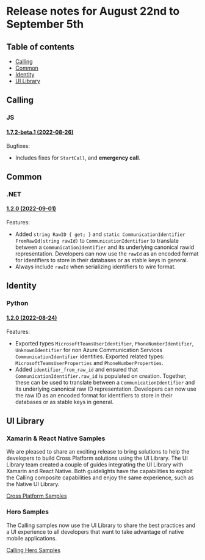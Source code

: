 # Release notes for August 22nd to September 5th

## Table of contents

* [Calling](#calling)
* [Common](#common)
* [Identity](#identity)
* [UI Library](#ui-library)

## Calling

### JS

#### [1.7.2-beta.1 (2022-08-26)](https://github.com/Azure/Communication/blob/master/releasenotes/acs-javascript-calling-library-release-notes.md#172-beta1-2022-08-26)
Bugfixes:
- Includes fixes for `StartCall`, and **emergency call**.

## Common

### .NET
#### [1.2.0 (2022-09-01)](https://github.com/Azure/azure-sdk-for-net/blob/main/sdk/communication/Azure.Communication.Common/CHANGELOG.md#120-2022-09-01)

Features:
- Added `string RawID { get; }` and `static CommunicationIdentifier FromRawId(string rawId)` to `CommunicationIdentifier` to translate between a `CommunicationIdentifier` and its underlying canonical rawId representation. Developers can now use the `rawId` as an encoded format for identifiers to store in their databases or as stable keys in general.
- Always include `rawId` when serializing identifiers to wire format.

## Identity

### Python
#### [1.2.0 (2022-08-24)](https://github.com/Azure/azure-sdk-for-python/blob/main/sdk/communication/azure-communication-identity/CHANGELOG.md#120-2022-08-24)

Features:
- Exported types `MicrosoftTeamsUserIdentifier`, `PhoneNumberIdentifier`, `UnknownIdentifier` for non Azure Communication Services `CommunicationIdentifier` identities. Exported related types: `MicrosoftTeamsUserProperties` and `PhoneNumberProperties`.
- Added `identifier_from_raw_id` and ensured that `CommunicationIdentifier.raw_id` is populated on creation. Together, these can be used to translate between a `CommunicationIdentifier` and its underlying canonical raw ID representation. Developers can now use the raw ID as an encoded format for identifiers to store in their databases or as stable keys in general.

## UI Library

### Xamarin & React Native Samples
We are pleased to share an exciting release to bring solutions to help the developers to build Cross Platform solutions using the UI Library. The UI Library team created a couple of guides integrating the UI Library with Xamarin and React Native. Both guidelights have the capabilities to exploit the Calling composite capabilities and enjoy the same experience, such as the Native UI Library.

[Cross Platform Samples](https://docs.microsoft.com/azure/communication-services/samples/ui-library-cross-platform?pivots=platform-xamarin)

### Hero Samples
The Calling samples now use the UI Library to share the best practices and a UI experience to all developers that want to take advantage of native mobile applications.

[Calling Hero Samples](https://docs.microsoft.com/azure/communication-services/samples/calling-hero-sample?pivots=platform-ios)
